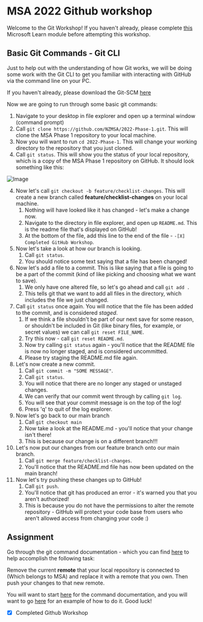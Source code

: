 # MSA 2022 Github workshop

Welcome to the Git Workshop! If you haven't already, please complete [this](https://docs.microsoft.com/en-us/learn/modules/introduction-to-github/) Microsoft Learn module before attempting this workshop.

## Basic Git Commands - Git CLI

Just to help out with the understanding of how Git works, we will be doing some work with the Git CLI to get you familiar with interacting with GitHub via the command line on your PC.

If you haven't already, please download the Git-SCM [here](https://git-scm.com/)

Now we are going to run through some basic git commands:

1. Navigate to your desktop in file explorer and open up a terminal window (command prompt)
2. Call `git clone https://github.com/NZMSA/2022-Phase-1.git`. This will clone the MSA Phase 1 repository to your local machine.
3. Now you will want to run `cd 2022-Phase-1`. This will change your working directory to the repository that you just cloned.
4. Call `git status`. This will show you the status of your local repository, which is a copy of the MSA Phase 1 repository on GitHub. It should look something like this:

![Image](../images/2022-04-09-13-41-09.png)

4. Now let's call `git checkout -b feature/checklist-changes`. This will create a new branch called **feature/checklist-changes** on your local machine.
    1. Nothing will have looked like it has changed - let's make a change now.
    2. Navigate to the directory in file explorer, and open up `README.md`. This is the readme file that's displayed on GitHub!
    3. At the bottom of the file, add this line to the end of the file - `-[X] Completed GitHub Workshop`.
5. Now let's take a look at how our branch is looking.
    1. Call `git status`.
    2. You should notice some text saying that a file has been changed!
6. Now let's add a file to a commit. This is like saying that a file is going to be a part of the commit (kind of like picking and choosing what we want to save).
    1. We only have one altered file, so let's go ahead and call `git add .`
    2. This tells git that we want to add all files in the directory, which includes the file we just changed.
7. Call `git status` once again. You will notice that the file has been added to the commit, and is considered _staged_.
    1. If we think a file shouldn't be part of our next save for some reason, or shouldn't be included in Git (like binary files, for example, or secret values) we can call `git reset FILE_NAME`.
    2. Try this now - call `git reset README.md`.
    3. Now try calling `git status` again - you'll notice that the README file is now no longer staged, and is considered uncommitted.
    4. Please try staging the README.md file again.
8. Let's now create a new commit.
    1. Call `git commit -m "SOME MESSAGE"`.
    2. Call `git status`.
    3. You will notice that there are no longer any staged or unstaged changes.
    4. We can verify that our commit went through by calling `git log`.
    5. You will see that your commit message is on the top of the log!
    6. Press 'q' to quit of the log explorer.
9. Now let's go back to our main branch
    1. Call `git checkout main`
    2. Now take a look at the README.md - you'll notice that your change isn't there!
    3. This is because our change is on a different branch!!!
10. Let's now put our changes from our feature branch onto our main branch.
    1. Call `git merge feature/checklist-changes`.
    2. You'll notice that the README.md file has now been updated on the main branch!
11. Now let's try pushing these changes up to GitHub!
    1. Call `git push`.
    2. You'll notice that git has produced an error - it's warned you that you aren't authorized!
    3. This is because you do not have the permissions to alter the remote repository - GitHub will protect your code base from users who aren't allowed access from changing your code :)

## Assignment

Go through the git command documentation - which you can find [here](https://git-scm.com/doc) to help accomplish the following task:

Remove the current **remote** that your local repository is connected to (Which belongs to MSA) and replace it with a remote that you own. Then push your changes to that new remote.

You will want to start [here](https://git-scm.com/docs/git-remote) for the command documentation, and you will want to go [here](https://stackoverflow.com/questions/2432764/how-to-change-the-uri-url-for-a-remote-git-repository) for an example of how to do it. Good luck!

-[x] Completed Github Workshop
